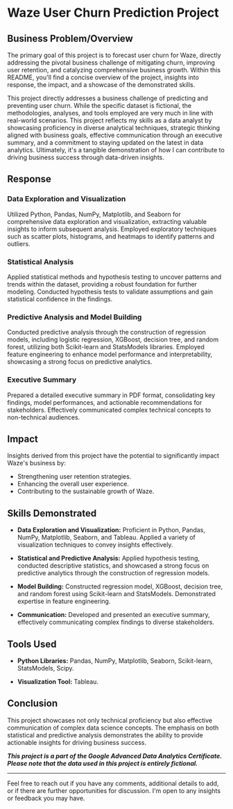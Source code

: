 # Waze User Churn Prediction Project

## Business Problem/Overview

The primary goal of this project is to forecast user churn for Waze, directly addressing the pivotal business challenge of mitigating churn, improving user retention, and catalyzing comprehensive business growth. Within this README, you'll find a concise overview of the project, insights into response, the impact, and a showcase of the demonstrated skills.

This project directly addresses a business challenge of predicting and preventing user churn. While the specific dataset is fictional, the methodologies, analyses, and tools employed are very much in line with real-world scenarios. This project reflects my skills as a data analyst by showcasing proficiency in diverse analytical techniques, strategic thinking aligned with business goals, effective communication through an executive summary, and a commitment to staying updated on the latest in data analytics. Ultimately, it's a tangible demonstration of how I can contribute to driving business success through data-driven insights.

## Response

### Data Exploration and Visualization

Utilized Python, Pandas, NumPy, Matplotlib, and Seaborn for comprehensive data exploration and visualization, extracting valuable insights to inform subsequent analysis. Employed exploratory techniques such as scatter plots, histograms, and heatmaps to identify patterns and outliers.

### Statistical Analysis

Applied statistical methods and hypothesis testing to uncover patterns and trends within the dataset, providing a robust foundation for further modeling. Conducted hypothesis tests to validate assumptions and gain statistical confidence in the findings.

### Predictive Analysis and Model Building

Conducted predictive analysis through the construction of regression models, including logistic regression, XGBoost, decision tree, and random forest, utilizing both Scikit-learn and StatsModels libraries. Employed feature engineering to enhance model performance and interpretability, showcasing a strong focus on predictive analytics.

### Executive Summary

Prepared a detailed executive summary in PDF format, consolidating key findings, model performances, and actionable recommendations for stakeholders. Effectively communicated complex technical concepts to non-technical audiences.

## Impact

Insights derived from this project have the potential to significantly impact Waze's business by:

- Strengthening user retention strategies.
- Enhancing the overall user experience.
- Contributing to the sustainable growth of Waze.

## Skills Demonstrated

- **Data Exploration and Visualization:** Proficient in Python, Pandas, NumPy, Matplotlib, Seaborn, and Tableau. Applied a variety of visualization techniques to convey insights effectively.

- **Statistical and Predictive Analysis:** Applied hypothesis testing, conducted descriptive statistics, and showcased a strong focus on predictive analytics through the construction of regression models.

- **Model Building:** Constructed regression model, XGBoost, decision tree, and random forest using Scikit-learn and StatsModels. Demonstrated expertise in feature engineering.

- **Communication:** Developed and presented an executive summary, effectively communicating complex findings to diverse stakeholders.

## Tools Used

- **Python Libraries:** Pandas, NumPy, Matplotlib, Seaborn, Scikit-learn, StatsModels, Scipy.

- **Visualization Tool:** Tableau.

## Conclusion

This project showcases not only technical proficiency but also effective communication of complex data science concepts. The emphasis on both statistical and predictive analysis demonstrates the ability to provide actionable insights for driving business success.

**_This project is a part of the Google Advanced Data Analytics Certificate. Please note that the data used in this project is entirely fictional._**

---

Feel free to reach out if you have any comments, additional details to add, or if there are further opportunities for discussion. I'm open to any insights or feedback you may have.
